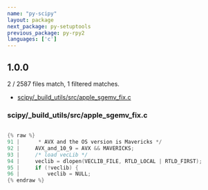 ```yaml
---
name: "py-scipy"
layout: package
next_package: py-setuptools
previous_package: py-rpy2
languages: ['c']
---
```

## 1.0.0
2 / 2587 files match, 1 filtered matches.

 - [scipy/_build_utils/src/apple_sgemv_fix.c](#scipy_build_utilssrcapple_sgemv_fixc)

### scipy/_build_utils/src/apple_sgemv_fix.c

```c

{% raw %}
91 |      * AVX and the OS version is Mavericks */
92 |     AVX_and_10_9 = AVX && MAVERICKS;
93 |     /* load vecLib */
94 |     veclib = dlopen(VECLIB_FILE, RTLD_LOCAL | RTLD_FIRST);
95 |     if (!veclib) {
96 |         veclib = NULL;
{% endraw %}

```